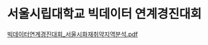 # 서울시립대학교 빅데이터 연계경진대회

[빅데이터연계경진대회_서울시화재취약지역분석.pdf](https://github.com/eunjeong0604/BigData-linked-competition/files/8053067/_.pdf)

